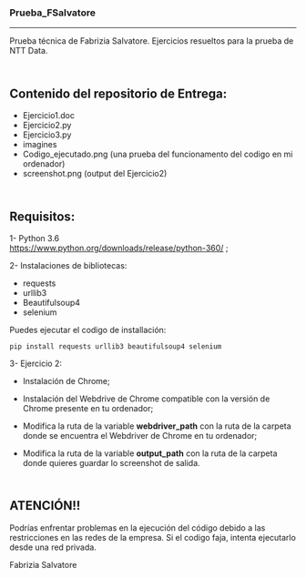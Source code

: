 ### __Prueba_FSalvatore__ 
***            
Prueba técnica de Fabrizia Salvatore. Ejercicios resueltos para la prueba de NTT Data.
   
\
__Contenido del repositorio de Entrega:__   
---             
- Ejercicio1.doc   
- Ejercicio2.py  
- Ejercicio3.py   
- imagines  
- Codigo_ejecutado.png (una prueba del funcionamento del codigo en mi ordenador)  
- screenshot.png (output del Ejercicio2)   

\
__Requisitos:__  
---             
1- Python 3.6  
https://www.python.org/downloads/release/python-360/ ;  
   
2- Instalaciones de bibliotecas:  
- requests   
- urllib3   
- Beautifulsoup4    
- selenium  
  	          
Puedes ejecutar el codigo de installación:   
   
```shell
pip install requests urllib3 beautifulsoup4 selenium
```
        
3- Ejercicio 2:  

- Instalación de Chrome;   
  
- Instalación del Webdrive de Chrome compatible con la versión de Chrome presente en tu ordenador;   
  
- Modifica la ruta de la variable __webdriver_path__ con la ruta de la carpeta donde se encuentra el Webdriver de Chrome en tu ordenador;  
  
- Modifica la ruta de la variable __output_path__ con la ruta de la carpeta donde quieres guardar lo screenshot de salida.  

\
__ATENCIÓN!!__  
---           
Podrías enfrentar problemas en la ejecución del código debido a las restricciones en las redes de la empresa. Si el codigo faja, 
intenta ejecutarlo desde una red privada.   
          
Fabrizia Salvatore

